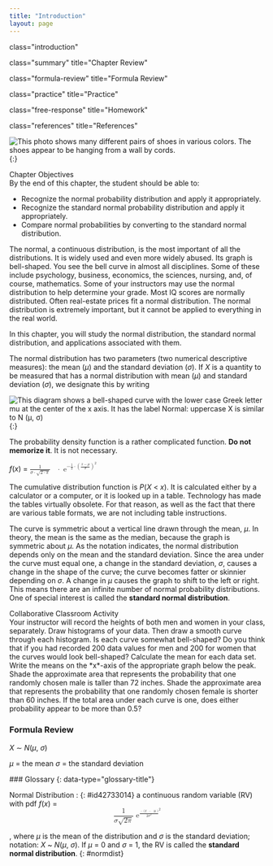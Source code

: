 ```yaml
---
title: "Introduction"
layout: page
---
```



<cnx-pi data-type="cnx.flag.introduction"> class="introduction" </cnx-pi>

<cnx-pi data-type="cnx.eoc">class="summary" title="Chapter Review"</cnx-pi>

<cnx-pi data-type="cnx.eoc">class="formula-review" title="Formula Review"</cnx-pi>

<cnx-pi data-type="cnx.eoc">class="practice" title="Practice"</cnx-pi>

<cnx-pi data-type="cnx.eoc">class="free-response" title="Homework"</cnx-pi>

<cnx-pi data-type="cnx.eoc">class="references" title="References"</cnx-pi>

 ![This photo shows many different pairs of shoes in various colors. The shoes appear to be hanging from a wall by cords.](../resources/CNX_Stats_C06_CON.jpg "If you ask enough people about their shoe size, you will find that your graphed data is shaped like a bell curve and can be described as normally distributed. (credit: &#xD6;mer &#xDC;nl&#x3CB;)"){:}

<div data-type="note" data-has-label="true" class="chapter-objectives" data-label="" markdown="1">
<div data-type="title">
Chapter Objectives
</div>
By the end of this chapter, the student should be able to:

* Recognize the normal probability distribution and apply it appropriately.
* Recognize the standard normal probability distribution and apply it appropriately.
* Compare normal probabilities by converting to the standard normal distribution.

</div>

The normal, a continuous distribution, is the most important of all the distributions. It is widely used and even more widely abused. Its graph is bell-shaped. You see the bell curve in almost all disciplines. Some of these include psychology, business, economics, the sciences, nursing, and, of course, mathematics. Some of your instructors may use the normal distribution to help determine your grade. Most IQ scores are normally distributed. Often real-estate prices fit a normal distribution. The normal distribution is extremely important, but it cannot be applied to everything in the real world.

In this chapter, you will study the normal distribution, the standard normal distribution, and applications associated with them.

The normal distribution has two parameters (two numerical descriptive measures): the mean (*μ*) and the standard deviation (*σ*). If *X* is a quantity to be measured that has a normal distribution with mean (*μ*) and standard deviation (*σ*), we designate this by writing

![This diagram shows a bell-shaped curve with the lower case Greek letter mu at the center of the x axis. It has the label Normal: uppercase X is similar to N (&#x3BC;, &#x3C3;) ](../resources/fig-ch_06_01_01.jpg){:}

The probability density function is a rather complicated function. **Do not memorize it**. It is not necessary.

*f*(*x*) = <math xmlns="http://www.w3.org/1998/Math/MathML"> <mrow> <mfrac> <mn>1</mn> <mrow> <mi>σ</mi><mo>⋅</mo><msqrt> <mrow> <mn>2</mn><mo>⋅</mo><mi>π</mi> </mrow> </msqrt> </mrow> </mfrac> <mo> </mo><mo>⋅</mo><msup> <mrow> <mtext> e</mtext> </mrow> <mrow> <mo>−</mo><mfrac> <mn>1</mn> <mn>2</mn> </mfrac> <mo>⋅</mo><msup> <mrow> <mo stretchy="true">(</mo><mfrac> <mrow> <mi>x</mi><mo>−</mo><mi>μ</mi> </mrow> <mi>σ</mi> </mfrac> <mo stretchy="true">)</mo> </mrow> <mn>2</mn> </msup> </mrow> </msup> </mrow> </math>

The cumulative distribution function is *P*(*X* &lt; *x*). It is calculated either by a calculator or a computer, or it is looked up in a table. Technology has made the tables virtually obsolete. For that reason, as well as the fact that there are various table formats, we are not including table instructions.

The curve is symmetric about a vertical line drawn through the mean, *μ*. In theory, the mean is the same as the median, because the graph is symmetric about *μ*. As the notation indicates, the normal distribution depends only on the mean and the standard deviation. Since the area under the curve must equal one, a change in the standard deviation, *σ*, causes a change in the shape of the curve; the curve becomes fatter or skinnier depending on *σ*. A change in *μ* causes the graph to shift to the left or right. This means there are an infinite number of normal probability distributions. One of special interest is called the **standard normal distribution**.

<div data-type="note" data-has-label="true" class="statistics collab" data-label="" markdown="1">
<div data-type="title">
Collaborative Classroom Activity
</div>
Your instructor will record the heights of both men and women in your class, separately. Draw histograms of your data. Then draw a smooth curve through each histogram. Is each curve somewhat bell-shaped? Do you think that if you had recorded 200 data values for men and 200 for women that the curves would look bell-shaped? Calculate the mean for each data set. Write the means on the *x*-axis of the appropriate graph below the peak. Shade the approximate area that represents the probability that one randomly chosen male is taller than 72 inches. Shade the approximate area that represents the probability that one randomly chosen female is shorter than 60 inches. If the total area under each curve is one, does either probability appear to be more than 0.5?

</div>

### Formula Review

*X* ∼ *N*(*μ*, *σ*)

<span data-type="list" data-list-type="labeled-item" data-display="inline"> <span data-type="item">*μ* = the mean</span> <span data-type="item">*σ* = the standard deviation</span> </span>

<div data-type="glossary" markdown="1">
### Glossary
{: data-type="glossary-title"}

Normal Distribution
: {: #id42733014} a continuous random variable (RV) with pdf *f*(*x*) =
  <math xmlns="http://www.w3.org/1998/Math/MathML" display="block"> <mrow> <mfrac> <mn>1</mn> <mrow> <mi>σ</mi><msqrt> <mrow> <mn>2</mn><mi>π</mi> </mrow> </msqrt> </mrow> </mfrac> <msup> <mrow> <mtext> e</mtext> </mrow> <mrow> <msup> <mrow> <mfrac> <mrow> <mo>–</mo><mo stretchy="false">(</mo><mi>x</mi><mtext> </mtext><mo>–</mo><mtext> </mtext><mo>μ</mo><mo stretchy="false">)</mo> </mrow> <mrow> <mn>2</mn><msup> <mi>σ</mi> <mn>2</mn> </msup> </mrow> </mfrac> </mrow> <mn>2</mn> </msup> </mrow> </msup> </mrow> </math>
  
  , where *μ* is the mean of the distribution and *σ* is the standard deviation; notation: *X* ~ *N*(*μ*, *σ*). If *μ* = 0 and *σ* = 1, the RV is called the **standard normal distribution**.
{: #normdist}

</div>

